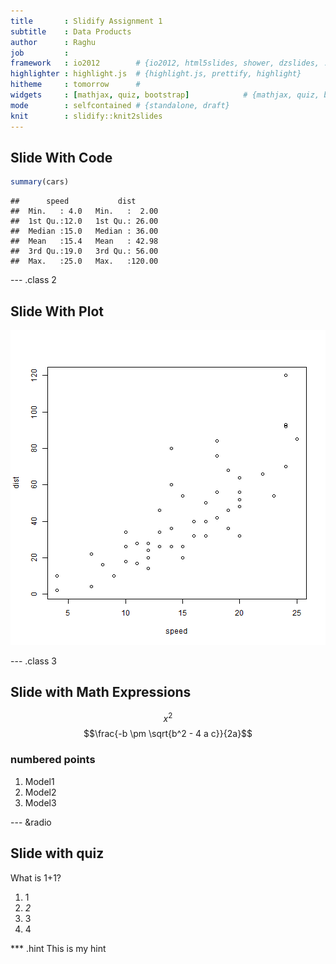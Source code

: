 ```yaml
---
title       : Slidify Assignment 1
subtitle    : Data Products
author      : Raghu
job         : 
framework   : io2012        # {io2012, html5slides, shower, dzslides, ...}
highlighter : highlight.js  # {highlight.js, prettify, highlight}
hitheme     : tomorrow      # 
widgets     : [mathjax, quiz, bootstrap]            # {mathjax, quiz, bootstrap}
mode        : selfcontained # {standalone, draft}
knit        : slidify::knit2slides
---
```


## Slide With Code


```r
summary(cars)
```

```
##      speed           dist       
##  Min.   : 4.0   Min.   :  2.00  
##  1st Qu.:12.0   1st Qu.: 26.00  
##  Median :15.0   Median : 36.00  
##  Mean   :15.4   Mean   : 42.98  
##  3rd Qu.:19.0   3rd Qu.: 56.00  
##  Max.   :25.0   Max.   :120.00
```

--- .class 2 

## Slide With Plot


![plot of chunk unnamed-chunk-2](assets/fig/unnamed-chunk-2-1.png) 


--- .class 3 

## Slide with Math Expressions
$$x^2$$
$$\frac{-b \pm \sqrt{b^2 - 4 a c}}{2a}$$

### numbered points
1. Model1
2. Model2
3. Model3

--- &radio

## Slide with quiz

  What is 1+1?

1. 1
2. _2_
3. 3
4. 4

*** .hint 
This is my hint

